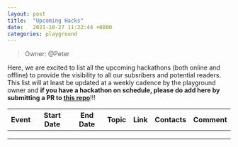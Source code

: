 ```yaml
---
layout: post
title:  "Upcoming Hacks"
date:   2021-10-27 11:22:44 +0800
categories: playground
---
```


> Owner: @Peter

Here, we are excited to list all the upcoming hackathons (both online and offline) to provide the visibility to all our subsribers and potential readers. This list will at least be updated at a weekly cadence by the playground owner and **if you have a hackathon on schedule, please do add here by submitting a PR to [this repo][repo]**!!! 

| Event | Start Date | End Date | Topic | Link | Contacts | Comment |
|-------|------------|----------|-------|------|----------|---------|
|       |            |          |       |      |          |         |
|       |            |          |       |      |          |         |
|       |            |          |       |      |          |         |

[repo]: https://github.com/dorahacksglobal/Hackathon-Playbook